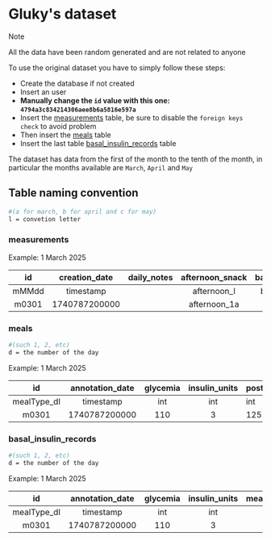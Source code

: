 # Gluky's dataset

> [!NOTE]  
> All the data have been random generated and are not related to anyone

To use the original dataset you have to simply follow these steps:

- Create the database if not created
- Insert an user
- **Manually change the `id` value with this one: `4794a3c834214306aee8b6a5816e597a`**
- Insert the [measurements](measurements.sql) table, be sure to disable the `foreign keys check` to avoid problem
- Then insert the [meals](meals.sql) table
- Insert the last table [basal_insulin_records](basal_insulin_records.sql) table

The dataset has data from the first of the month to the tenth of the month, in particular the months available
are `March`, `April` and `May`

## Table naming convention

```bash
#(a for march, b for april and c for may)
l = convetion letter 
```

### measurements

Example: 1 March 2025

|  id   | creation_date | daily_notes | afternoon_snack | basal_insulin |  breakfast   |  dinner   |  lunch   | morning_snack |              owner               |                                                                   
|:-----:|:-------------:|:-----------:|:---------------:|:-------------:|:------------:|:---------:|:--------:|:-------------:|:--------------------------------:|
| mMMdd |   timestamp   |             |   afternoon_l   |    b_mMMdd    | breakfast_l  | dinner_l  | lunch_l  |   morning_l   |             owner_id             |
| m0301 | 1740787200000 |             |  afternoon_1a   |    b_m0301    | breakfast_1a | dinner_1a | lunch_1a |  morning_1a   | 4794a3c834214306aee8b6a5816e597a |

### meals

```bash
#(such 1, 2, etc)
d = the number of the day
```

Example: 1 March 2025

|     id      | annotation_date | glycemia | insulin_units | post_prandial_glycemia |         raw_content         |   type    | measurement_id |                                                                    
|:-----------:|:---------------:|:--------:|:-------------:|------------------------|:---------------------------:|:---------:|:--------------:|
| mealType_dl |    timestamp    |   int    |      int      | int                    |            text             |   enum    |      text      | 
|    m0301    |  1740787200000  |   110    |       3       | 125                    | {"pane":80,"marmellata":20} | BREAKFAST |     m0301      |

### basal_insulin_records

```bash
#(such 1, 2, etc)
d = the number of the day
```

Example: 1 March 2025

|     id      | annotation_date | glycemia | insulin_units | measurement_id |                                                                    
|:-----------:|:---------------:|:--------:|:-------------:|:--------------:|
| mealType_dl |    timestamp    |   int    |      int      |      text      | 
|    m0301    |  1740787200000  |   110    |       3       |     m0301      | 
